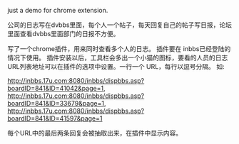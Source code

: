 just a demo for chrome extension.

公司的日志写在dvbbs里面，每个人一个帖子，每天回复自己的帖子写日报，论坛里面查看dvbbs里面部门的日报不方便。

写了一个chrome插件，用来同时查看多个人的日志。 插件要在 inbbs已经登陆的情况下使用。
插件安装以后，工具栏会多出一个小猫的图标，要看的人员的日志URL列表地址可以在插件的选项中设置。一行一个 URL，每行以逗号分隔。 如:

http://inbbs.17u.com:8080/inbbs/dispbbs.asp?boardID=841&ID=41042&page=1,
http://inbbs.17u.com:8080/inbbs/dispbbs.asp?boardID=841&ID=33679&page=1,
http://inbbs.17u.com:8080/inbbs/dispbbs.asp?boardID=841&ID=41597&page=1

每个URL中的最后两条回复会被抽取出来，在插件中显示内容。
